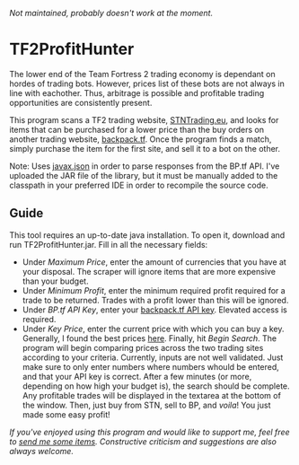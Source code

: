 <em>Not maintained, probably doesn't work at the moment.</em>

# TF2ProfitHunter
The lower end of the Team Fortress 2 trading economy is dependant on hordes of trading bots. However, prices list of these bots are not always in line with eachother. Thus, arbitrage is possible and profitable trading opportunities are consistently present.

This program scans a TF2 trading website, [STNTrading.eu](https://stntrading.eu/), and looks for items that can be purchased for a lower price than the buy orders on another trading website, [backpack.tf](https://backpack.tf/). Once the program finds a match, simply purchase the item for the first site, and sell it to a bot on the other.

Note: Uses [javax.json](https://docs.oracle.com/javaee/7/api/javax/json/package-summary.html) in order to parse responses from the BP.tf API. I've uploaded the JAR file of the library, but it must be manually added to the classpath in your preferred IDE in order to recompile the source code.
## Guide
This tool requires an up-to-date java installation. To open it, download and run TF2ProfitHunter.jar.
Fill in all the necessary fields:
- Under *Maximum Price*, enter the amount of currencies that you have at your disposal. The scraper will ignore items that are more expensive than your budget.
- Under *Minimum Profit*, enter the minimum required profit required for a trade to be returned. Trades with a profit lower than this will be ignored.
- Under *BP.tf API Key*, enter your [backpack.tf API key](https://backpack.tf/developer). Elevated access is required.
- Under *Key Price*, enter the current price with which you can buy a key. Generally, I found the best prices [here](https://backpack.tf/stats/Unique/Mann%20Co.%20Supply%20Crate%20Key/Tradable/Craftable).
Finally, hit *Begin Search*. The program will begin comparing prices across the two trading sites according to your criteria.
Currently, inputs are not well validated. Just make sure to only enter numbers where numbers whould be entered, and that your API key is correct.
After a few minutes (or more, depending on how high your budget is), the search should be complete. Any profitable trades will be displayed in the textarea at the bottom of the window.
Then, just buy from STN, sell to BP, and *voila*! You just made some easy profit!

*If you've enjoyed using this program and would like to support me, feel free to [send me some items](https://steamcommunity.com/tradeoffer/new/?partner=312046080&token=EBWiXMVe). Constructive criticism and suggestions are also always welcome.*
